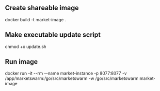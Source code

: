 ## Create shareable image
docker build -t market-image .

## Make executable update script
chmod +x update.sh

## Run image
docker run -it --rm --name market-instance -p 8077:8077 -v /app/marketswarm:/go/src/marketswarm -w /go/src/marketswarm market-image
